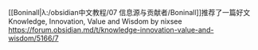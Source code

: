 [[Boninall|λ:/obsidian中文教程/07 信息源与贡献者/Boninall]]推荐了一篇好文
Knowledge, Innovation, Value and Wisdom by nixsee
https://forum.obsidian.md/t/knowledge-innovation-value-and-wisdom/5166/7
